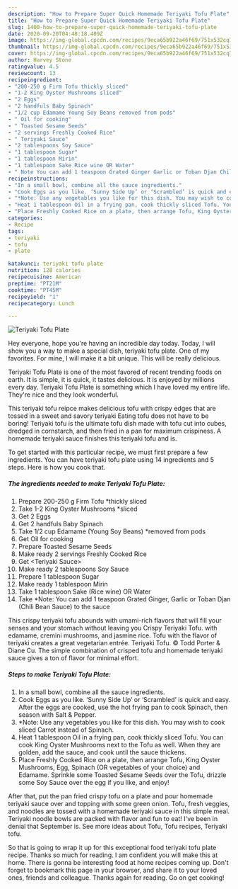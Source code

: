```yaml
---
description: "How to Prepare Super Quick Homemade Teriyaki Tofu Plate"
title: "How to Prepare Super Quick Homemade Teriyaki Tofu Plate"
slug: 1400-how-to-prepare-super-quick-homemade-teriyaki-tofu-plate
date: 2020-09-20T04:48:18.409Z
image: https://img-global.cpcdn.com/recipes/9eca65b922a46f69/751x532cq70/teriyaki-tofu-plate-recipe-main-photo.jpg
thumbnail: https://img-global.cpcdn.com/recipes/9eca65b922a46f69/751x532cq70/teriyaki-tofu-plate-recipe-main-photo.jpg
cover: https://img-global.cpcdn.com/recipes/9eca65b922a46f69/751x532cq70/teriyaki-tofu-plate-recipe-main-photo.jpg
author: Harvey Stone
ratingvalue: 4.5
reviewcount: 13
recipeingredient:
- "200-250 g Firm Tofu thickly sliced"
- "1-2 King Oyster Mushrooms sliced"
- "2 Eggs"
- "2 handfuls Baby Spinach"
- "1/2 cup Edamame Young Soy Beans removed from pods"
- " Oil for cooking"
- " Toasted Sesame Seeds"
- "2 servings Freshly Cooked Rice"
- " Teriyaki Sauce"
- "2 tablespoons Soy Sauce"
- "1 tablespoon Sugar"
- "1 tablespoon Mirin"
- "1 tablespoon Sake Rice wine OR Water"
- " Note You can add 1 teaspoon Grated Ginger Garlic or Toban Djan Chili Bean Sauce to the sauce"
recipeinstructions:
- "In a small bowl, combine all the sauce ingredients."
- "Cook Eggs as you like. ‘Sunny Side Up’ or ‘Scrambled’ is quick and easy. After the eggs are cooked, use the hot frying pan to cook Spinach, then season with Salt &amp; Pepper."
- "*Note: Use any vegetables you like for this dish. You may wish to cook sliced Carrot instead of Spinach."
- "Heat 1 tablespoon Oil in a frying pan, cook thickly sliced Tofu. You can cook King Oyster Mushrooms next to the Tofu as well. When they are golden, add the sauce, and cook until the sauce thickens."
- "Place Freshly Cooked Rice on a plate, then arrange Tofu, King Oyster Mushrooms, Egg, Spinach (OR vegetables of your choice) and Edamame. Sprinkle some Toasted Sesame Seeds over the Tofu, drizzle some Soy Sauce over the egg if you like, and enjoy!"
categories:
- Recipe
tags:
- teriyaki
- tofu
- plate

katakunci: teriyaki tofu plate 
nutrition: 128 calories
recipecuisine: American
preptime: "PT21M"
cooktime: "PT45M"
recipeyield: "1"
recipecategory: Lunch

---
```



![Teriyaki Tofu Plate](https://img-global.cpcdn.com/recipes/9eca65b922a46f69/751x532cq70/teriyaki-tofu-plate-recipe-main-photo.jpg)

Hey everyone, hope you're having an incredible day today. Today, I will show you a way to make a special dish, teriyaki tofu plate. One of my favorites. For mine, I will make it a bit unique. This will be really delicious.

Teriyaki Tofu Plate is one of the most favored of recent trending foods on earth. It is simple, it is quick, it tastes delicious. It is enjoyed by millions every day. Teriyaki Tofu Plate is something which I have loved my entire life. They're nice and they look wonderful.

This teriyaki tofu reipce makes delicious tofu with crispy edges that are tossed in a sweet and savory teriyaki Eating tofu does not have to be boring! Teriyaki tofu is the ultimate tofu dish made with tofu cut into cubes, dredged in cornstarch, and then fried in a pan for maximum crispiness. A homemade teriyaki sauce finishes this teriyaki tofu and is.


To get started with this particular recipe, we must first prepare a few ingredients. You can have teriyaki tofu plate using 14 ingredients and 5 steps. Here is how you cook that.

<!--inarticleads1-->

##### The ingredients needed to make Teriyaki Tofu Plate:

1. Prepare 200-250 g Firm Tofu *thickly sliced
1. Take 1-2 King Oyster Mushrooms *sliced
1. Get 2 Eggs
1. Get 2 handfuls Baby Spinach
1. Take 1/2 cup Edamame (Young Soy Beans) *removed from pods
1. Get  Oil for cooking
1. Prepare  Toasted Sesame Seeds
1. Make ready 2 servings Freshly Cooked Rice
1. Get  &lt;Teriyaki Sauce&gt;
1. Make ready 2 tablespoons Soy Sauce
1. Prepare 1 tablespoon Sugar
1. Make ready 1 tablespoon Mirin
1. Take 1 tablespoon Sake (Rice wine) OR Water
1. Take  *Note: You can add 1 teaspoon Grated Ginger, Garlic or Toban Djan (Chili Bean Sauce) to the sauce


This crispy teriyaki tofu abounds with umami-rich flavors that will fill your senses and your stomach without leaving you Crispy Teriyaki Tofu. with edamame, cremini mushrooms, and jasmine rice. Tofu with the flavor of teriyaki creates a great vegetarian entrée. Teriyaki Tofu. © Todd Porter &amp; Diane Cu. The simple combination of crisped tofu and homemade teriyaki sauce gives a ton of flavor for minimal effort. 

<!--inarticleads2-->

##### Steps to make Teriyaki Tofu Plate:

1. In a small bowl, combine all the sauce ingredients.
1. Cook Eggs as you like. ‘Sunny Side Up’ or ‘Scrambled’ is quick and easy. After the eggs are cooked, use the hot frying pan to cook Spinach, then season with Salt &amp; Pepper.
1. *Note: Use any vegetables you like for this dish. You may wish to cook sliced Carrot instead of Spinach.
1. Heat 1 tablespoon Oil in a frying pan, cook thickly sliced Tofu. You can cook King Oyster Mushrooms next to the Tofu as well. When they are golden, add the sauce, and cook until the sauce thickens.
1. Place Freshly Cooked Rice on a plate, then arrange Tofu, King Oyster Mushrooms, Egg, Spinach (OR vegetables of your choice) and Edamame. Sprinkle some Toasted Sesame Seeds over the Tofu, drizzle some Soy Sauce over the egg if you like, and enjoy!


After that, put the pan fried crispy tofu on a plate and pour homemade teriyaki sauce over and topping with some green onion. Tofu, fresh veggies, and noodles are tossed with a homemade teriyaki sauce in this simple meal. Teriyaki noodle bowls are packed with flavor and fun to eat! I&#39;ve been in denial that September is. See more ideas about Tofu, Tofu recipes, Teriyaki tofu. 

So that is going to wrap it up for this exceptional food teriyaki tofu plate recipe. Thanks so much for reading. I am confident you will make this at home. There is gonna be interesting food at home recipes coming up. Don't forget to bookmark this page in your browser, and share it to your loved ones, friends and colleague. Thanks again for reading. Go on get cooking!
